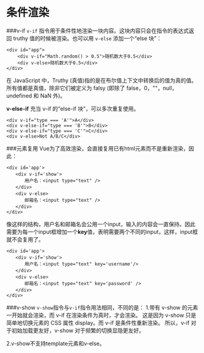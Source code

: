 条件渲染
===================

###v-if
`v-if` 指令用于条件性地渲染一块内容。这块内容只会在指令的表达式返回 truthy 值的时候被渲染。也可以用 `v-else` 添加一个“else 块”：

    <div id="app">
	    <div v-if="Math.random() > 0.5">随机数大于0.5</div>
	    <div v-else>随机数大于0.5</div>
    </div>
在 JavaScript 中，Truthy (真值)指的是在布尔值上下文中转换后的值为真的值。所有值都是真值，除非它们被定义为 falsy (即除了 false，0，""，null，undefined 和 NaN 外)。

**v-else-if**
充当 v-if 的“else-if 块”，可以多次重复使用。

    <div v-if="type === 'A'">A</div>
    <div v-else-if="type === 'B'">B</div>
    <div v-else-if="type === 'C'">C</div>
    <div v-else>Not A/B/C</div>

###元素复用
Vue为了高效渲染，会直接复用已有html元素而不是重新渲染，因此：

    <div id='app'>
    　　<div v-if='show'>
    　　　　用户名：<input type="text" />
    　　</div>
    　　<div v-else>
    　　　　邮箱名：<input type="text" />
    　　</div>
    </div>
像这样的结构，用户名和邮箱名会公用一个input，输入的内容会一直保持。因此需要为每一个input框增加一个**key**值，表明需要两个不同的input，这样，input框就不会复用了。

    <div id='app'>
    　　<div v-if='show'>
    　　　　用户名：<input type="text" key='username'/>
    　　</div>
    　　<div v-else>
    　　　　邮箱名：<input type="text" key='password' />
    　　</div>
    </div>


###v-show
`v-show`指令与`v-if`指令用法相同，不同的是：
1.带有 v-show 的元素一开始就会渲染，而 v-if 在渲染条件为真时，才会渲染。
这是因为 v-show 只是简单地切换元素的 CSS 属性 display。而 v-if 是条件性重新渲染。
所以，v-if 对于初始加载更友好，v-show 对于频繁的切换显隐更友好。

2.v-show不支持template元素和v-else。


